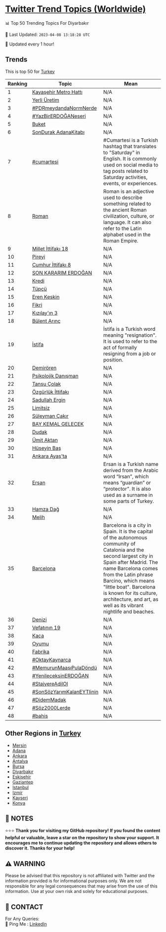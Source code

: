 [Twitter Trend Topics (Worldwide)](https://github.com/ErcinDedeoglu/Twitter-Trend-Topics)
==========


📊 Top 50 Trending Topics For Diyarbakır

📆 Last Updated: `2023-04-08 13:18:28 UTC`

🔧 Updated every 1 hour!


## Trends

This is top 50 for [Turkey](</Turkey>)

| Ranking | Topic | Mean |
| ------- | ------------ | ------------ |
| 1 | [Kayaşehir Metro Hattı](http://twitter.com/search?q=Kaya%c5%9fehir+Metro+Hatt%c4%b1) | N/A |
| 2 | [Yerli Üretim](http://twitter.com/search?q=Yerli+%c3%9cretim) | N/A |
| 3 | [#PDRmeydandaNormNerde](http://twitter.com/search?q=%23PDRmeydandaNormNerde) | N/A |
| 4 | [#YazBirERDOĞANeseri](http://twitter.com/search?q=%23YazBirERDO%c4%9eANeseri) | N/A |
| 5 | [Buket](http://twitter.com/search?q=Buket) | N/A |
| 6 | [SonDurak AdanaKitabı](http://twitter.com/search?q=SonDurak+AdanaKitab%c4%b1) | N/A |
| 7 | [#cumartesi](http://twitter.com/search?q=%23cumartesi) | #Cumartesi is a Turkish hashtag that translates to "Saturday" in English. It is commonly used on social media to tag posts related to Saturday activities, events, or experiences. |
| 8 | [Roman](http://twitter.com/search?q=Roman) | Roman is an adjective used to describe something related to the ancient Roman civilization, culture, or language. It can also refer to the Latin alphabet used in the Roman Empire. |
| 9 | [Millet İttifakı 18](http://twitter.com/search?q=Millet+%c4%b0ttifak%c4%b1+18) | N/A |
| 10 | [Pireyi](http://twitter.com/search?q=Pireyi) | N/A |
| 11 | [Cumhur İttifakı 8](http://twitter.com/search?q=Cumhur+%c4%b0ttifak%c4%b1+8) | N/A |
| 12 | [SON KARARIM ERDOĞAN](http://twitter.com/search?q=SON+KARARIM+ERDO%c4%9eAN) | N/A |
| 13 | [Kredi](http://twitter.com/search?q=Kredi) | N/A |
| 14 | [Tüpçü](http://twitter.com/search?q=T%c3%bcp%c3%a7%c3%bc) | N/A |
| 15 | [Eren Keskin](http://twitter.com/search?q=Eren+Keskin) | N/A |
| 16 | [Fikri](http://twitter.com/search?q=Fikri) | N/A |
| 17 | [Kızılay'ın 3](http://twitter.com/search?q=K%c4%b1z%c4%b1lay%27%c4%b1n+3) | N/A |
| 18 | [Bülent Arınç](http://twitter.com/search?q=B%c3%bclent+Ar%c4%b1n%c3%a7) | N/A |
| 19 | [İstifa](http://twitter.com/search?q=%c4%b0stifa) | İstifa is a Turkish word meaning "resignation". It is used to refer to the act of formally resigning from a job or position. |
| 20 | [Demirören](http://twitter.com/search?q=Demir%c3%b6ren) | N/A |
| 21 | [Psikolojik Danışman](http://twitter.com/search?q=Psikolojik+Dan%c4%b1%c5%9fman) | N/A |
| 22 | [Tansu Çolak](http://twitter.com/search?q=Tansu+%c3%87olak) | N/A |
| 23 | [Özgürlük İttifakı](http://twitter.com/search?q=%c3%96zg%c3%bcrl%c3%bck+%c4%b0ttifak%c4%b1) | N/A |
| 24 | [Sadullah Ergin](http://twitter.com/search?q=Sadullah+Ergin) | N/A |
| 25 | [Limitsiz](http://twitter.com/search?q=Limitsiz) | N/A |
| 26 | [Süleyman Çakır](http://twitter.com/search?q=S%c3%bcleyman+%c3%87ak%c4%b1r) | N/A |
| 27 | [BAY KEMAL GELECEK](http://twitter.com/search?q=BAY+KEMAL+GELECEK) | N/A |
| 28 | [Dudak](http://twitter.com/search?q=Dudak) | N/A |
| 29 | [Ümit Aktan](http://twitter.com/search?q=%c3%9cmit+Aktan) | N/A |
| 30 | [Hüseyin Baş](http://twitter.com/search?q=H%c3%bcseyin+Ba%c5%9f) | N/A |
| 31 | [Ankara Ayaş'ta](http://twitter.com/search?q=Ankara+Aya%c5%9f%27ta) | N/A |
| 32 | [Ersan](http://twitter.com/search?q=Ersan) | Ersan is a Turkish name derived from the Arabic word “Irsan”, which means “guardian” or “protector”. It is also used as a surname in some parts of Turkey. |
| 33 | [Hamza Dağ](http://twitter.com/search?q=Hamza+Da%c4%9f) | N/A |
| 34 | [Melih](http://twitter.com/search?q=Melih) | N/A |
| 35 | [Barcelona](http://twitter.com/search?q=Barcelona) | Barcelona is a city in Spain. It is the capital of the autonomous community of Catalonia and the second largest city in Spain after Madrid. The name Barcelona comes from the Latin phrase Barcino, which means "little boat". Barcelona is known for its culture, architecture, and art, as well as its vibrant nightlife and beaches. |
| 36 | [Denizi](http://twitter.com/search?q=Denizi) | N/A |
| 37 | [Vefatının 19](http://twitter.com/search?q=Vefat%c4%b1n%c4%b1n+19) | N/A |
| 38 | [Kaça](http://twitter.com/search?q=Ka%c3%a7a) | N/A |
| 39 | [Oyumu](http://twitter.com/search?q=Oyumu) | N/A |
| 40 | [Fabrika](http://twitter.com/search?q=Fabrika) | N/A |
| 41 | [#OktayKaynarca](http://twitter.com/search?q=%23OktayKaynarca) | N/A |
| 42 | [#MemurunMaaşıPulaDöndü](http://twitter.com/search?q=%23MemurunMaa%c5%9f%c4%b1PulaD%c3%b6nd%c3%bc) | N/A |
| 43 | [#YenileceksinERDOĞAN](http://twitter.com/search?q=%23YenileceksinERDO%c4%9eAN) | N/A |
| 44 | [#StajyereAdilOl](http://twitter.com/search?q=%23StajyereAdilOl) | N/A |
| 45 | [#SonSözYarımKalanEYTlinin](http://twitter.com/search?q=%23SonS%c3%b6zYar%c4%b1mKalanEYTlinin) | N/A |
| 46 | [#DidemMadak](http://twitter.com/search?q=%23DidemMadak) | N/A |
| 47 | [#Söz2000Lerde](http://twitter.com/search?q=%23S%c3%b6z2000Lerde) | N/A |
| 48 | [#bahis](http://twitter.com/search?q=%23bahis) | N/A |



## Other Regions in [Turkey](</Turkey>)

* [Mersin](</Turkey/Mersin.md>)
* [Adana](</Turkey/Adana.md>)
* [Ankara](</Turkey/Ankara.md>)
* [Antalya](</Turkey/Antalya.md>)
* [Bursa](</Turkey/Bursa.md>)
* [Diyarbakır](</Turkey/Diyarbakır.md>)
* [Eskişehir](</Turkey/Eskişehir.md>)
* [Gaziantep](</Turkey/Gaziantep.md>)
* [Istanbul](</Turkey/Istanbul.md>)
* [Izmir](</Turkey/Izmir.md>)
* [Kayseri](</Turkey/Kayseri.md>)
* [Konya](</Turkey/Konya.md>)



## 📝 NOTES

⭐⭐⭐ **Thank you for visiting my GitHub repository! If you found the content helpful or valuable, leave a star on the repository to show your support. It encourages me to continue updating the repository and allows others to discover it. Thanks for your help!**


## ⚠️ WARNING

Please be advised that this repository is not affiliated with Twitter and the information provided is for informational purposes only. We are not responsible for any legal consequences that may arise from the use of this information. Use at your own risk and solely for educational purposes.


## 📨 CONTACT

 For Any Queries:  
            🏓 Ping Me : [LinkedIn](https://www.linkedin.com/in/ercindedeoglu/)
